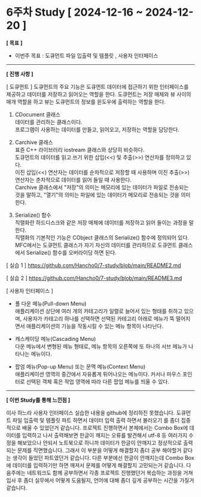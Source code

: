 # 6주차 Study [ 2024-12-16 ~ 2024-12-20 ]

**[ 목표 ]**
- 이번주 목표 : 도큐먼트 파일 입출력 및 템플릿 , 사용자 인터페이스
-----

**[ 진행 사항 ]**

[ 도큐먼트 ]
도큐먼트의 주요 기능은 도큐먼트 데이터에 접근하기 위한 인터페이스를 제공하고 데이터를 저장하고 읽어오는 역할을 한다. 도큐먼트는 저장 매체와 뷰 사이의 매개 역할을 하고 뷰는 도큐먼트의 정보를 윈도우에 출력하는 역할을 한다.

1) CDocument 클래스<br>
데이터를 관리하는 클래스이다.<br>
프로그램이 사용하는 데이터를 만들고, 읽어오고, 저장하는 역할을 담당한다.

2) Carchive 클래스<br>
표쥰 C++ 라이브러리 iostream 클래스와 상당히 비슷하다.<br>
도큐먼트의 데이터를 읽고 쓰기 위한 삽입(<<) 및 추출(>>) 연산자를 정의하고 있다.<br>
이진 삽입(<<) 연산자는 데이터를 순차적으로 저장할 때 사용하며 이진 추출(>>) 연산자는 춘차적으로 데이터를 읽어 들일 때 사용한다.<br>
Carchive 클래스에서 "저장"의 의미는 메모리에 있는 데이터가 파일로 전송되는 것을 말하고, "열기"의 의미는 파일에 있는 데이터가 메모리로 전송되는 것을 의미한다.

3) Serialize() 함수<br>
직렬화란 하드디스크와 같은 저장 매체에 데이터를 저장하고 읽어 들이는 과정을 말한다.<br>
직렬화의 기본적인 기능은 CObject 클래스의 Serialize() 함수에 정의되어 있다.<br>
MFC에서는 도큐먼트 클래스가 자기 자신의 데이터를 관리하므로 도큐먼트 클래스에서 Serialize() 함수를 오버라이딩 하면 된다.

[ 실습 1 ]
https://github.com/Hancho0/7-study/blob/main/README2.md

[ 실습 2 ]
https://github.com/Hancho0/7-study/blob/main/README3.md

[ 사용자 인터페이스 ]

* 풀 다운 메뉴(Pull-down Menu)<br>
애플리케이션 상단에 여러 개의 카테고리가 일렬로 늘어서 있는 형태를 취하고 있으며, 사용자가 카테고리 하나를 선택하면 선택된 카테고리 아래로 메뉴가 뚝 떨어지면서 애플리케이션의 기능을 작동시킬 수 있는 메뉴 항목이 나타난다.

* 캐스케이딩 메뉴(Cascading Menu)<br>
다운 메뉴에서 변형된 메뉴 형태로, 메뉴 항목의 오른쪽에 또 하나의 서브 메뉴가 나타나는 메뉴이다.

* 팝엄 메뉴(Pop-up Menu) 또는 문맥 메뉴(Context Menu)<br>
애플리케이션 영역의 중간에서 자유롭게 튀어나오는 메뉴이다. 커서나 마우스 포인터로 선택된 객체 혹은 작업 영역에 따라 다른 팝업 메뉴를 띄울 수 있다.

-----
**[ 이번 Study를 통해 느낀점 ]**

이사 하느라 사용자 인터페이스 실습한 내용을 github에 정리하진 못했습니다. 도큐먼트 파일 입출력 및 템플릿 파트 하면서 데이터 입력 출력 하면서 불러오기 를 좀더 집중적으로 배울 수 있었던거 같습니다. 프로젝트 진행하면서 본체에서는 Combo Box에 데이터를 입력하고 나서 출력해보면 한글이 깨지는 오류를 발견해서 utf-8 등 여러가지 수정을 해보았으나 안되서 노트북으로 하니까 데이터가 한글이 안깨지고 정상적으로 출력되는 문제를 직면했습니다. 그래서 이 부분을 어떻게 해결할지 좀더 공부 해야할거 같다는 생각이 들었던 파트였던거 같습니다. 다른 부분에선 한글이 안깨지는데 Combo Box에 데이터를 입력하기만 하면 깨져서 문제를 어떻게 해결할지 고민되는거 같습니다. 다음주에는 네트워크도 함께 공부하면서 각종 프로젝트 진행했던거 복습하는 과정을 거쳐 입사 후 좀더 실무에서 어떻게 도움될지, 언어에 대해 좀더 깊게 공부하는 시간을 가질거 같습니다.
